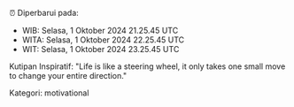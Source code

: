 ⏰ Diperbarui pada:
- WIB: Selasa, 1 Oktober 2024 21.25.45 UTC
- WITA: Selasa, 1 Oktober 2024 22.25.45 UTC
- WIT: Selasa, 1 Oktober 2024 23.25.45 UTC

Kutipan Inspiratif:
"Life is like a steering wheel, it only takes one small move to change your entire direction."


Kategori: motivational

